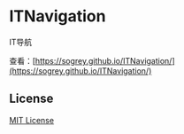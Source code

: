 # ITNavigation
IT导航

查看：[https://sogrey.github.io/ITNavigation/](https://sogrey.github.io/ITNavigation/)

## License
[MIT License](https://sogrey.github.io/about/mit.html)